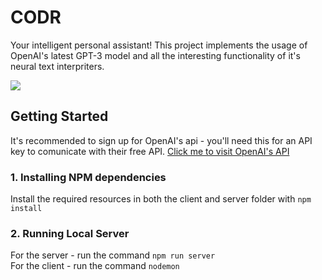 # CODR
Your intelligent personal assistant! This project implements the usage of OpenAI's latest GPT-3 model and all the interesting functionality of it's neural text interpriters.

<img src="https://i.ibb.co/SPDBS41/codr-example.gif" />

## Getting Started
It's recommended to sign up for OpenAI's api - you'll need this for an API key to comunicate with their free API.
<a href="https://openai.com/api">Click me to visit OpenAI's API</a>

### 1. Installing NPM dependencies
Install the required resources in both the client and server folder with `npm install` <br>

### 2. Running Local Server
For the server - run the command `npm run server` <br>
For the client - run the command `nodemon`
